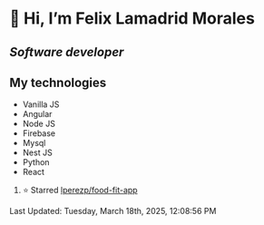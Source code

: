 #  👋 Hi, I’m Felix Lamadrid Morales
## _Software developer_

## My technologies
- Vanilla JS
- Angular
- Node JS
- Firebase
- Mysql
- Nest JS
- Python
- React

<!--RECENT_ACTIVITY:start-->
1. ⭐ Starred [lperezp/food-fit-app](https://github.com/lperezp/food-fit-app)<br>
<!--RECENT_ACTIVITY:end-->
<!--RECENT_ACTIVITY:last_update-->
Last Updated: Tuesday, March 18th, 2025, 12:08:56 PM
<!--RECENT_ACTIVITY:last_update_end-->
